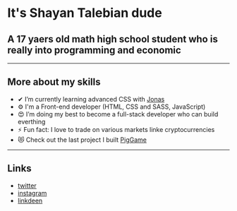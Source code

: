 # It's Shayan Talebian dude

## A 17 yaers old math high school student who is really into programming and economic

---

## More about my skills

- ✔ I’m currently learning advanced CSS with [Jonas](https://codingheroes.io/)
- ⚙ I'm a Front-end developer (HTML, CSS and SASS, JavaScript)
- 😍 I’m doing my best to become a full-stack developer who can build everthing
- ⚡ Fun fact: I love to trade on various markets linke cryptocurrencies
- 😻 Check out the last project I built [PigGame](https://github.com/shayantalebian/PigGame)

---

## Links

- [twitter](https://twitter.com/ShaYan_TL)
- [instagram](https://www.instagram.com/im.shayaan/)
- [linkdeen](https://www.linkedin.com/in/shayan-talebian-331a11208/)
